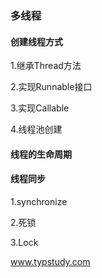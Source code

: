 ### 多线程
#### 创建线程方式
1.继承Thread方法

2.实现Runnable接口

3.实现Callable

4.线程池创建
#### 线程的生命周期

#### 线程同步
1.synchronize

2.死锁

3.Lock



www.typstudy.com
